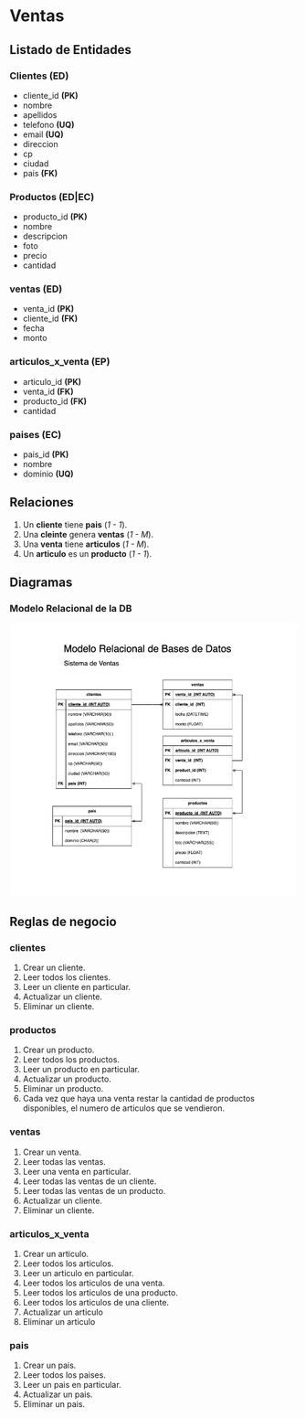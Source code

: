 # Ventas

## Listado de Entidades

### Clientes **(ED)**

- cliente_id **(PK)**
- nombre
- apellidos
- telefono **(UQ)**
- email **(UQ)**
- direccion
- cp
- ciudad
- pais **(FK)**

### Productos **(ED|EC)**

- producto_id **(PK)**
- nombre
- descripcion
- foto
- precio
- cantidad

### ventas **(ED)**

- venta_id **(PK)**
- cliente_id **(FK)**
- fecha
- monto

### articulos_x_venta **(EP)**

- articulo_id **(PK)**
- venta_id **(FK)**
- producto_id **(FK)**
- cantidad

### paises **(EC)**

- pais_id **(PK)**
- nombre
- dominio **(UQ)**

## Relaciones

1. Un **cliente** tiene **pais** (_1 - 1_).
1. Una **cleinte** genera **ventas** (_1 - M_).
1. Una **venta** tiene **articulos** (_1 - M_).
1. Un **articulo** es un **producto** (_1 - 1_).

## Diagramas


### Modelo Relacional de la DB

![Modelo Relacional de la DB](./Ventas_ModeloRelacionalDB.png)

## Reglas de negocio

### clientes

1. Crear un cliente.
1. Leer todos los clientes.
1. Leer un cliente en particular.
1. Actualizar un cliente.
1. Eliminar un cliente.

### productos

1. Crear un producto.
1. Leer todos los productos.
1. Leer un producto en particular.
1. Actualizar un producto.
1. Eliminar un producto.
1. Cada vez que haya una venta restar la cantidad de productos disponibles, el numero de articulos que se vendieron.

### ventas

1. Crear un venta.
1. Leer todas las ventas.
1. Leer una venta en particular.
1. Leer todas las ventas de un cliente.
1. Leer todas las ventas de un producto.
1. Actualizar un cliente.
1. Eliminar un cliente.

### articulos_x_venta

1. Crear un articulo.
1. Leer todos los articulos.
1. Leer un articulo en particular.
1. Leer todos los articulos de una venta.
1. Leer todos los articulos de una producto.
1. Leer todos los articulos de una cliente.
1. Actualizar un articulo
1. Eliminar un articulo

### pais

1. Crear un pais.
1. Leer todos los paises.
1. Leer un pais en particular.
1. Actualizar un pais.
1. Eliminar un pais.